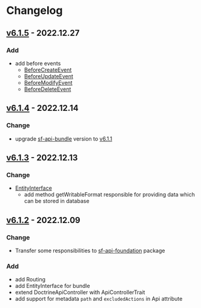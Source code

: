 # Changelog
## [v6.1.5] - 2022.12.27
### Add
- add before events 
  - [BeforeCreateEvent](src/Event/BeforeCreateEvent.php)
  - [BeforeUpdateEvent](src/Event/BeforeUpdateEvent.php)
  - [BeforeModifyEvent](src/Event/BeforeModifyEvent.php)
  - [BeforeDeleteEvent](src/Event/BeforeDeleteEvent.php)

## [v6.1.4] - 2022.12.14
### Change
- upgrade [sf-api-bundle](https://github.com/grzegorz-jamroz/sf-api-bundle) version to [v6.1.1](https://github.com/grzegorz-jamroz/sf-api-bundle/releases/tag/v6.1.1)

## [v6.1.3] - 2022.12.13
### Change
- [EntityInterface](src/Entity/EntityInterface.php)
  - add method getWritableFormat responsible for providing data which can be stored in database

## [v6.1.2] - 2022.12.09
### Change
- Transfer some responsibilities to [sf-api-foundation](https://github.com/grzegorz-jamroz/sf-api-foundation) package
### Add
- add Routing
- add EntityInterface for bundle
- extend DoctrineApiController with ApiControllerTrait
- add support for metadata `path` and `excludedActions` in Api attribute

[v6.1.5]: https://github.com/grzegorz-jamroz/sf-storage-api-bundle/releases/tag/v6.1.5]
[v6.1.4]: https://github.com/grzegorz-jamroz/sf-storage-api-bundle/releases/tag/v6.1.4]
[v6.1.3]: https://github.com/grzegorz-jamroz/sf-storage-api-bundle/releases/tag/v6.1.3]
[v6.1.2]: https://github.com/grzegorz-jamroz/sf-storage-api-bundle/releases/tag/v6.1.2]
